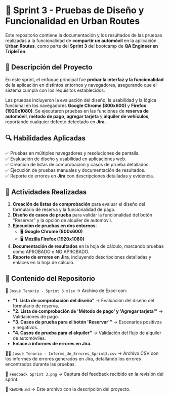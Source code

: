# 🚀 Sprint 3 - Pruebas de Diseño y Funcionalidad en Urban Routes  

Este repositorio contiene la documentación y los resultados de las pruebas realizadas a la funcionalidad de **compartir un automóvil** en la aplicación **Urban Routes**, como parte del **Sprint 3** del bootcamp de **QA Engineer en TripleTen**.  

## 📝 Descripción del Proyecto  

En este sprint, el enfoque principal fue **probar la interfaz y la funcionalidad** de la aplicación en distintos entornos y navegadores, asegurando que el sistema cumpla con los requisitos establecidos.  

Las pruebas incluyeron la evaluación del diseño, la usabilidad y la lógica funcional en los navegadores **Google Chrome (800x600)** y **Firefox (1920x1080)**. Se ejecutaron pruebas en las funciones de **reserva de automóvil**, **método de pago**, **agregar tarjeta** y **alquiler de vehículos**, reportando cualquier defecto detectado en **Jira**.  

## 🔍 Habilidades Aplicadas  

✅ Pruebas en múltiples navegadores y resoluciones de pantalla.  
✅ Evaluación de diseño y usabilidad en aplicaciones web.  
✅ Creación de listas de comprobación y casos de prueba detallados.  
✅ Ejecución de pruebas manuales y documentación de resultados.  
✅ Reporte de errores en **Jira** con descripciones detalladas y evidencia.  

## 📌 Actividades Realizadas  

1. **Creación de listas de comprobación** para evaluar el diseño del formulario de reserva y la funcionalidad de pago.  
2. **Diseño de casos de prueba** para validar la funcionalidad del botón "Reservar" y la opción de alquiler de automóvil.  
3. **Ejecución de pruebas en dos entornos**:  
   - 🖥️ **Google Chrome (800x600)**  
   - 🖥️ **Mozilla Firefox (1920x1080)**  
4. **Documentación de resultados** en la hoja de cálculo, marcando pruebas como APROBADO o NO APROBADO.  
5. **Reporte de errores en Jira**, incluyendo descripciones detalladas y enlaces en la hoja de cálculo.  

## 📂 Contenido del Repositorio  

📄 `Josué Tenorio - Sprint 3.xlsx` → Archivo de Excel con:  
   - **"1. Lista de comprobación del diseño"** → Evaluación del diseño del formulario de reserva.  
   - **"2. Lista de comprobación de 'Método de pago' y 'Agregar tarjeta'"** → Validaciones de pago.  
   - **"3. Casos de prueba para el botón 'Reservar'"** → Escenarios positivos y negativos.  
   - **"4. Casos de prueba para el alquiler"** → Validación del flujo de alquiler de automóviles.  
   - **Enlace a informes de errores en Jira.**

🐞📄 `Josué Tenorio - Informe_de_Errores_Sprint3.csv` → Archivo CSV con los informes de errores generados en Jira, detallando los errores encontrados durante las pruebas.

📝 `Feedback Sprint 3.png` → Captura del feedback recibido en la revisión del sprint.

📜 `README.md` → Este archivo con la descripción del proyecto.

